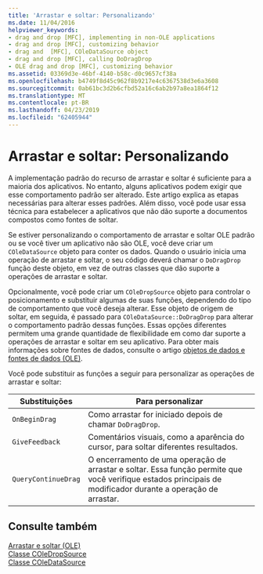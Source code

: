 ```yaml
---
title: 'Arrastar e soltar: Personalizando'
ms.date: 11/04/2016
helpviewer_keywords:
- drag and drop [MFC], implementing in non-OLE applications
- drag and drop [MFC], customizing behavior
- drag and  [MFC], COleDataSource object
- drag and drop [MFC], calling DoDragDrop
- OLE drag and drop [MFC], customizing behavior
ms.assetid: 03369d3e-46bf-4140-b58c-d0c9657cf38a
ms.openlocfilehash: b4749f8d45c962f8b9217e4c6367538d3e6a3608
ms.sourcegitcommit: 0ab61bc3d2b6cfbd52a16c6ab2b97a8ea1864f12
ms.translationtype: MT
ms.contentlocale: pt-BR
ms.lasthandoff: 04/23/2019
ms.locfileid: "62405944"
---
```

# <a name="drag-and-drop-customizing"></a>Arrastar e soltar: Personalizando

A implementação padrão do recurso de arrastar e soltar é suficiente para a maioria dos aplicativos. No entanto, alguns aplicativos podem exigir que esse comportamento padrão ser alterado. Este artigo explica as etapas necessárias para alterar esses padrões. Além disso, você pode usar essa técnica para estabelecer a aplicativos que não dão suporte a documentos compostos como fontes de soltar.

Se estiver personalizando o comportamento de arrastar e soltar OLE padrão ou se você tiver um aplicativo não são OLE, você deve criar um `COleDataSource` objeto para conter os dados. Quando o usuário inicia uma operação de arrastar e soltar, o seu código deverá chamar o `DoDragDrop` função deste objeto, em vez de outras classes que dão suporte a operações de arrastar e soltar.

Opcionalmente, você pode criar um `COleDropSource` objeto para controlar o posicionamento e substituir algumas de suas funções, dependendo do tipo de comportamento que você deseja alterar. Esse objeto de origem de soltar, em seguida, é passado para `COleDataSource::DoDragDrop` para alterar o comportamento padrão dessas funções. Essas opções diferentes permitem uma grande quantidade de flexibilidade em como dar suporte a operações de arrastar e soltar em seu aplicativo. Para obter mais informações sobre fontes de dados, consulte o artigo [objetos de dados e fontes de dados (OLE)](../mfc/data-objects-and-data-sources-ole.md).

Você pode substituir as funções a seguir para personalizar as operações de arrastar e soltar:

|Substituições|Para personalizar|
|--------------|------------------|
|`OnBeginDrag`|Como arrastar for iniciado depois de chamar `DoDragDrop`.|
|`GiveFeedback`|Comentários visuais, como a aparência do cursor, para soltar diferentes resultados.|
|`QueryContinueDrag`|O encerramento de uma operação de arrastar e soltar. Essa função permite que você verifique estados principais de modificador durante a operação de arrastar.|

## <a name="see-also"></a>Consulte também

[Arrastar e soltar (OLE)](../mfc/drag-and-drop-ole.md)<br/>
[Classe COleDropSource](../mfc/reference/coledropsource-class.md)<br/>
[Classe COleDataSource](../mfc/reference/coledatasource-class.md)
